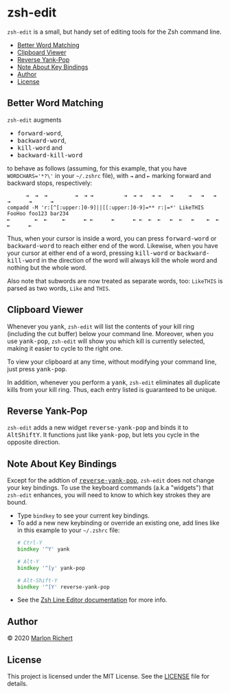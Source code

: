 # zsh-edit
`zsh-edit` is a small, but handy set of editing tools for the Zsh command line.

* [Better Word Matching](#better-word-matching)
* [Clipboard Viewer](#clipboard-viewer)
* [Reverse Yank-Pop](#reverse-yank-pop)
* [Note About Key Bindings](#note-about-key-bindings)
* [Author](#author)
* [License](#license)

## Better Word Matching
`zsh-edit` augments
* <kbd>forward-word</kbd>,
* <kbd>backward-word</kbd>,
* <kbd>kill-word</kbd> and
* <kbd>backward-kill-word</kbd>

to behave as follows (assuming, for this example, that you have `WORDCHARS='*?\'` in your
`~/.zshrc` file), with `⇥` and `⇤` marking forward and backward stops, respectively:
```
      ⇥  ⇥  ⇥         ⇥  ⇥ ⇥          ⇥  ⇥ ⇥   ⇥ ⇥   ⇥     ⇥   ⇥   ⇥  ⇥      ⇥      ⇥
compadd -M 'r:[^[:upper:]0-9]||[[:upper:]0-9]=** r:|=*' LikeTHIS FooHoo foo123 bar234
⇤        ⇤  ⇤     ⇤      ⇤ ⇤      ⇤      ⇤ ⇤  ⇤  ⇤   ⇤  ⇤   ⇤    ⇤  ⇤   ⇤      ⇤
```

Thus, when your cursor is inside a word, you can press <kbd>forward-word</kbd> or
<kbd>backward-word</kbd> to reach either end of the word. Likewise, when you have your cursor at
either end of a word, pressing <kbd>kill-word</kbd> or <kbd>backward-kill-word</kbd> in the
direction of the word will always kill the whole word and nothing but the whole word.

Also note that subwords are now treated as separate words, too: `LikeTHIS` is parsed as two words,
`Like` and `THIS`.

## Clipboard Viewer
Whenever you <kbd>yank</kbd>, `zsh-edit` will list the contents of your kill ring (including the
cut buffer) below your command line. Moreover, when you use <kbd>yank-pop</kbd>, `zsh-edit` will
show you which kill is currently selected, making it easier to cycle to the right one.

To view your clipboard at any time, without modifying your command line, just press
<kbd>yank-pop</kbd>.

In addition, whenever you perform a <kbd>yank</kbd>, `zsh-edit` eliminates all duplicate kills
from your kill ring. Thus, each entry listed is guaranteed to be unique.

## Reverse Yank-Pop
`zsh-edit` adds a new widget <kbd>reverse-yank-pop</kbd> and binds it to
<kbd>Alt</kbd><kbd>Shift</kbd><kbd>Y</kbd>. It functions just like <kbd>yank-pop</kbd>, but lets
you cycle in the opposite direction.

## Note About Key Bindings
Except for the addtion of [<kbd>reverse-yank-pop</kbd>](#reverse-yank-pop), `zsh-edit` does not
change your key bindings. To use the keyboard commands (a.k.a "widgets") that `zsh-edit` enhances,
you will need to know to which key strokes they are bound.
* Type `bindkey` to see your current key bindings.
* To add a new new keybinding or override an existing one, add lines like in this example to your
  `~/.zshrc` file:
  ```zsh
  # Ctrl-Y
  bindkey '^Y' yank

  # Alt-Y
  bindkey '^[y' yank-pop

  # Alt-Shift-Y
  bindkey '^[Y' reverse-yank-pop
  ```
* See the [Zsh Line Editor
  documentation](http://zsh.sourceforge.net/Doc/Release/Zsh-Line-Editor.html) for more info.

## Author
© 2020 [Marlon Richert](https://github.com/marlonrichert)

## License
This project is licensed under the MIT License. See the [LICENSE](LICENSE) file for details.
